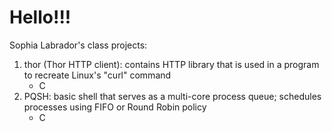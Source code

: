 # Hello!!!
Sophia Labrador's class projects:

1. thor (Thor HTTP client): contains HTTP library that is used in a program to recreate Linux's "curl" command
   - C
2. PQSH: basic shell that serves as a multi-core process queue; schedules processes using FIFO or Round Robin policy
   - C
